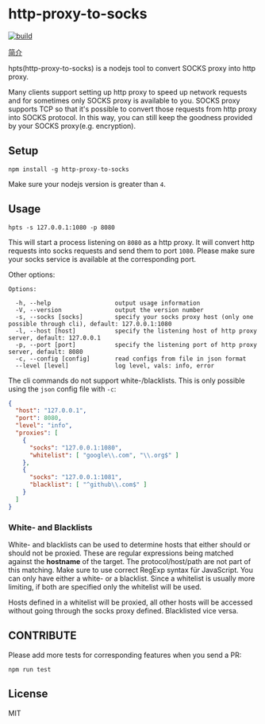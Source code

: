 # http-proxy-to-socks

[![build](https://api.travis-ci.org/oyyd/http-proxy-to-socks.svg?branch=master)](https://travis-ci.org/oyyd/http-proxy-to-socks)

[简介](https://github.com/oyyd/http-proxy-to-socks/blob/master/READMECN.md)

hpts(http-proxy-to-socks) is a nodejs tool to convert SOCKS proxy into http proxy.

Many clients support setting up http proxy to speed up network requests and for sometimes only SOCKS proxy is available to you. SOCKS proxy supports TCP so that it's possible to convert those requests from http proxy into SOCKS protocol. In this way, you can still keep the goodness provided by your SOCKS proxy(e.g. encryption).

## Setup

```
npm install -g http-proxy-to-socks
```

Make sure your nodejs version is greater than `4`.

## Usage

```
hpts -s 127.0.0.1:1080 -p 8080
```

This will start a process listening on `8080` as a http proxy. It will convert http requests into socks requests and send them to port `1080`. Please make sure your socks service is available at the corresponding port.

Other options:

```
Options:

  -h, --help                  output usage information
  -V, --version               output the version number
  -s, --socks [socks]         specify your socks proxy host (only one possible through cli), default: 127.0.0.1:1080
  -l, --host [host]           specify the listening host of http proxy server, default: 127.0.0.1
  -p, --port [port]           specify the listening port of http proxy server, default: 8080
  -c, --config [config]       read configs from file in json format
  --level [level]             log level, vals: info, error
```

The cli commands do not support white-/blacklists. This is only possible using the `json` config file with `-c`:

```json
{
  "host": "127.0.0.1",
  "port": 8080,
  "level": "info",
  "proxies": [
    {
      "socks": "127.0.0.1:1080",
      "whitelist": [ "google\\.com", "\\.org$" ]
    },
    {
      "socks": "127.0.0.1:1081",
      "blacklist": [ "^github\\.com$" ]
    }
  ]
}
```

### White- and Blacklists

White- and blacklists can be used to determine hosts that either should or should not be proxied. These are regular expressions being matched against the **hostname** of the target. The protocol/host/path are not part of this matching.
Make sure to use correct RegExp syntax für JavaScript. You can only have either a white- or a blacklist. Since a whitelist is usually more limiting, if both are specified only the whitelist will be used.

Hosts defined in a whitelist will be proxied, all other hosts will be accessed without going through the socks proxy defined. Blacklisted vice versa.

## CONTRIBUTE

Please add more tests for corresponding features when you send a PR:

```
npm run test
```

## License

MIT
